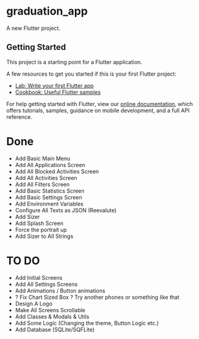 # graduation_app

A new Flutter project.

## Getting Started

This project is a starting point for a Flutter application.

A few resources to get you started if this is your first Flutter project:

- [Lab: Write your first Flutter app](https://flutter.dev/docs/get-started/codelab)
- [Cookbook: Useful Flutter samples](https://flutter.dev/docs/cookbook)

For help getting started with Flutter, view our
[online documentation](https://flutter.dev/docs), which offers tutorials,
samples, guidance on mobile development, and a full API reference.

# Done
- Add Basic Main Menu
- Add All Applications Screen
- Add All Blocked Activities Screen
- Add All Activities Screen
- Add All Filters Screen
- Add Basic Statistics Screen
- Add Basic Settings Screen
- Add Environment Variables
- Configure All Texts as JSON (Reevalute)
- Add Sizer
- Add Splash Screen
- Force the portrait up
- Add Sizer to All Strings

# TO DO
- Add Initial Screens
- Add All Settings Screens
- Add Animations / Button animations 
- ? Fix Chart Sized Box ? Try another phones or something like that
- Design A Logo
- Make All Screens Scrollable
- Add Classes & Modals & Utils
- Add Some Logic (Changing the theme, Button Logic etc.)
- Add Database (SQLite/SQFLite)